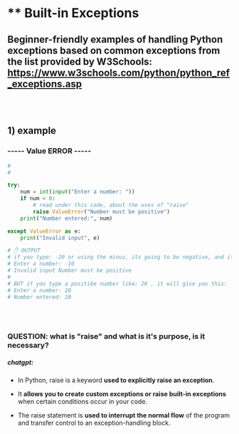 # \*\* Built-in Exceptions

## Beginner-friendly examples of handling Python exceptions based on common exceptions from the list provided by W3Schools: https://www.w3schools.com/python/python_ref_exceptions.asp

<br>
<br>

## 1) example

### ----- Value ERROR -----

```python
#
#

try:
    num = int(input("Enter a number: "))
    if num < 0:
        # read under this code, about the uses of "raise"
        raise ValueError("Number must be positive")
    print("Number entered:", num)

except ValueError as e:
    print("Invalid input", e)

# ✋ OUTPUT
# if you type: -20 or using the minus, its going to be negative, and it will give you this:
# Enter a number: -10
# Invalid input Number must be positive
#
# BUT if you type a positibe number like: 20 , it will give you this:
# Enter a number: 20
# Number entered: 20
```

<br>
<br>

### QUESTION: what is "raise" and what is it's purpose, is it necessary?

##### chatgpt:

- In Python, raise is a keyword **used to explicitly raise an exception**.

- It **allows you to create custom exceptions or raise built-in exceptions** when certain conditions occur in your code.

- The raise statement is **used to interrupt the normal flow** of the program and transfer control to an exception-handling block.

<br>
<br>
